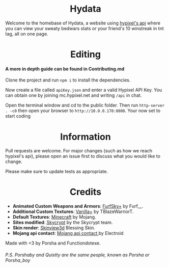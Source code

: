 <h1 align="center">Hydata</h1>

Welcome to the homebase of Hydata, a website using [hypixel's api](https://api.hypixel.net/) where you can view your sweaty bedwars stats or your friend's 10 winstreak in tnt tag, all on one page.

<h1 align="center"> Editing </h1>

#### A more in depth guide can be found in Contributing.md

Clone the project and run `npm i` to install the dependencies.

Now create a file called `apiKey.json` and enter a valid Hypixel API Key. You can obtain one by joining mc.hypixel.net and writing `/api` in chat.

Open the terminal window and cd to the public folder. Then run `http-server . -c0` then open your browser to `http://10.0.0.170:8080`. Your now set to start coding

<h1 align="center"> Information </h1>
Pull requests are welcome. For major changes (such as how we reach hypixel's api), please open an issue first to discuss what you would like to change.

Please make sure to update tests as appropriate.



<h1 align="center"> Credits </h1>

- **Animated Custom Weapons and Armors**: <a href="https://hypixel.net/threads/2138599/">FurfSky+</a> by Furf\_\_.
- **Additional Custom Textures**: <a href="https://hypixel.net/threads/2147652/">Vanilla+</a> by TBlazeWarriorT.
- **Default Textures**: <a href="https://www.minecraft.net/">Minecraft</a> by Mojang.
- **Sites modified**: <a href="https://sky.shiiyu.moe">Skycrypt</a> by the Skycrypt team.
- **Skin render**: <a href="https://github.com/bs-community/skinview3d/">Skinview3d</a> Blessing Skin.
- **Mojang api contact**: <a href="https://github.com/Electroid/mojang-api"> Mojang api contact </a> by Electroid

Made with <3 by Porsha and Functiondotexe.
###### P.S. Porshaby and Quistty are the same people, known as Porsha or Porsha_boy
